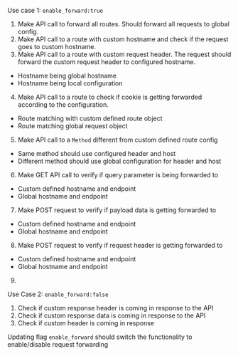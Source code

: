 Use case 1: `enable_forward:true`

1. Make API call to forward all routes. Should forward all requests to global config.
2. Make API call to a route with custom hostname and check if the request goes to custom hostname.
3. Make API call to a route with custom request header. The request should forward the custom request header to configured hostname.
  - Hostname being global hostname
  - Hostname being local configuration
4. Make API call to a route to check if cookie is getting forwarded according to the configuration.
  - Route matching with custom defined route object
  - Route matching global request object
5. Make API call to a `Method` different from custom defined route config
  - Same method should use configured header and host
  - Different method should use global configuration for header and host
6. Make GET API call to verify if query parameter is being forwarded to 
  - Custom defined hostname and endpoint
  - Global hostname and endpoint
7. Make POST request to verify if payload data is getting forwarded to 
  - Custom defined hostname and endpoint
  - Global hostname and endpoint
8. Make POST request to verify if request header is getting forwarded to 
  - Custom defined hostname and endpoint
  - Global hostname and endpoint
9. 

Use Case 2: `enable_forward:false`
1. Check if custom response header is coming in response to the API
2. Check if custom response data is coming in response to the API
3. Check if custom header is coming in response

Updating flag `enable_forward` should switch the functionality to enable/disable request forwarding 
